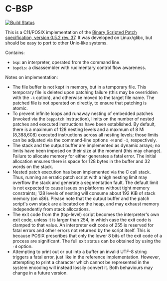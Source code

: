 # C-BSP

[![Build Status](https://travis-ci.org/fstirlitz/c-bsp.svg?branch=master)](https://travis-ci.org/fstirlitz/c-bsp)

This is a C11/POSIX implementation of the [Binary Scripted Patch specification,
version 0.5.2 rev. 37][spec]. It was developed on Linux/glibc,
but should be easy to port to other Unix-like systems.

Contains:
- `bsp`: an interpreter, operated from the command line.
- `bspdis`: a disassembler with rudimentary control flow awareness.

Notes on implementation:
- The file buffer is not kept in memory, but in a temporary file. This
  temporary file is deleted upon patching failure (this may be overridden
  with the `-k` option), and otherwise moved to the target file name. The
  patched file is not operated on directly, to ensure that patching is atomic.
- To prevent infinite loops and runaway nesting of embedded patches (invoked
  via the `bsppatch` instruction), limits on the number of nested patches
  and executed instructions have been established. By default, there is a
  maximum of 128 nesting levels and a maxmum of 8 Mi (8,388,608) executed
  instructions across all nesting levels; those limits can be adjusted via
  the command-line options `-N` and `-I`, respectively.
- The stack and the output buffer are implemented as dynamic arrays;
  no limits have been imposed on their size at the moment (this may change).
  Failure to allocate memory for either generates a fatal error. The initial
  allocation ensures there is space for 128 bytes in the buffer and 32 words
  on the stack.
- Nested patch execution has been implemented via the C call stack. Thus,
  running an erratic patch script with a high nesting limit may overflow
  the stack and generate a segmentation fault. The default limit is not
  expected to cause issues on platforms without tight memory constraints;
  128 levels of nesting will consume about 192 KiB of stack memory (on x86).
  Please note that the output buffer and the patch script's own stack are
  allocated on the heap, and may exhaust memory independently from stack
  allocations.
- The exit code from the (top-level) script becomes the interpreter's own
  exit code, unless it is larger than 254, in which case the exit code is
  clamped to that value. An interpreter exit code of 255 is reserved for
  fatal errors and other errors not returned by the script itself. This is
  because POSIX prescribes that only the lower 8 bits of the exit code of a
  process are significant. The full exit status can be obtained by using the
  `-d` option.
- Attempting to print out or put into a buffer an invalid UTF-8 string
  triggers a fatal error, just like in the reference implementation.
  However, attempting to print a character which cannot be represented in
  the system encoding will instead lossily convert it. Both behaviours may
  change in a future version.

[spec]: https://github.com/aaaaaa123456789/bsp/blob/92d13c851899eeb06d26ce346ee4f6ab46123ee7/specification.md
